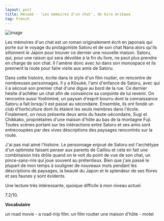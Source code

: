 ```yaml
---
layout: post
title: Résumé - 'Les mémoires d'un chat', de Hiro Arikawa
tag: French
---
```

![image](https://user-images.githubusercontent.com/83972364/147885042-f7f47e01-ed3a-49e9-8f36-d9538f9a2da4.png)


Les mémoires d'un chat est un roman originalement écrit en japonais qui porte sur le voyage du protagoniste Satoru et de son chat Nana alors qu'ils sillonnent le Japon pour trouver ce dernier une nouvelle maison. Satoru, qui, pour une raison qui sera dévoilée à la fin du livre, ne peut plus prendre en charge de son chat. Il l'amène donc avec lui dans son monospace et ils prennent la route pour faire visite aux amis de Satoru.

Dans cette histoire, écrite dans le style d'un film routier, on rencontre de nombreuses personnages. Il y a Kôsuké, l'ami d'enfance de Satoru, avec qui il a sécoué son premier chat d'une digue au bord de la rue. Ce dernier hésite d'achêter un chat afin de convaincre sa conjointe de lui revenir. On rencontre aussi Yoshiminé, un paysan d'esprit bourru dont la connaissance Satoru a fait lorsqu'il est passé au sécondaire. Ensemble, ils ont fondé un club d'horticulture dont ils étaient les seuls membres dans l'école. Finalement, on nous présente deux amis du haute-sécondaire, Sugi et Chikkako, propriétaires d'une maison d'hôte au bas de la montagne Fuji. Toutes scènes portant sur les intéractions entre Satoru et ses amis sont entrecoupées par des vives déscriptions des paysages rencontrés sur la route.

J'ai pas mal aimé l'histoire. Le personnage enjoué de Satoru est l'archétype d'un optimiste faisant penser aux parents de Caillou et cela en fait une combinaison très drôle quand on le voit du point de vue de son chat, un pince-sans-rire qui joue souvent au prétentieux. Bien que j'ais passé le plupart de mon temps à souligner de nouveaux mots pendant les déscriptions de paysages, la beauté du Japon et le splendeur de ses flores et ses faunes y sont évidents.

Une lecture très intéressante, quoique difficile à mon niveau actuel. 

7.2/10.


**Vocabulaire**

un road movie - a road-trip film.
un film routier 
une maison d'hôte - motel
